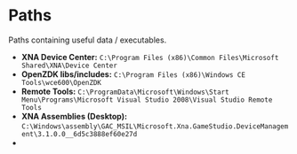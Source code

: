 # Paths
Paths containing useful data / executables.

- **XNA Device Center:** ``C:\Program Files (x86)\Common Files\Microsoft Shared\XNA\Device Center``
- **OpenZDK libs/includes:** ``C:\Program Files (x86)\Windows CE Tools\wce600\OpenZDK``
- **Remote Tools:** ``C:\ProgramData\Microsoft\Windows\Start Menu\Programs\Microsoft Visual Studio 2008\Visual Studio Remote Tools``
- **XNA Assemblies (Desktop):** ``C:\Windows\assembly\GAC_MSIL\Microsoft.Xna.GameStudio.DeviceManagement\3.1.0.0__6d5c3888ef60e27d``
- 